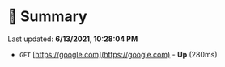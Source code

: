 # 📖 Summary
Last updated: **6/13/2021, 10:28:04 PM**

- `GET` [https://google.com](https://google.com) - **Up** (280ms)
